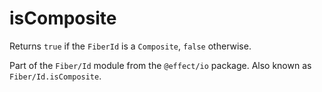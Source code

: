 # isComposite

Returns `true` if the `FiberId` is a `Composite`, `false` otherwise.

Part of the `Fiber/Id` module from the `@effect/io` package. Also known as `Fiber/Id.isComposite`.
